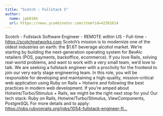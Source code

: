 ```yaml
---
title: "Scotch : Fullstack S"
author:
  name: jpb0104
  url: https://news.ycombinator.com/item?id=42301614
---
```

Scotch - Fullstack Software Engineer - REMOTE within US - Full-time - <a href="https:&#x2F;&#x2F;scotchnetworks.com" rel="nofollow">https:&#x2F;&#x2F;scotchnetworks.com</a>
Scotch’s mission is to modernize one of the oldest industries on earth: the $1.6T beverage alcohol market. We’re starting by building the next-generation operating system for BevAlc retailers (POS, payments, backoffice, ecommerce). If you love Rails, solving real-world problems, and want to work with a very small team, we’d love to talk.
We are seeking a fullstack engineer with a proclivity for the frontend to join our very early stage engineering team. In this role, you will be responsible for developing and maintaining a high-quality, mission-critical web application using Ruby on Rails + Hotwire and following the best practices in modern web development.
If you&#x27;re amped about Hotwire&#x2F;Turbo&#x2F;Stimulus + Rails, we might be the right next stop for you!
Our tech stack: Ruby on Rails, Hotwire&#x2F;Turbo&#x2F;Stimulus, ViewComponents, PostgreSQL
For more details and to apply: <a href="https:&#x2F;&#x2F;jobs.rubyonrails.org&#x2F;jobs&#x2F;1054-fullstack-engineer-flexible-level-hotwire-stimulus-ux-scotch-stealth" rel="nofollow">https:&#x2F;&#x2F;jobs.rubyonrails.org&#x2F;jobs&#x2F;1054-fullstack-engineer-fl...</a>
<JobApplication />
